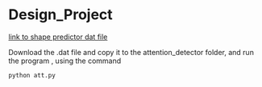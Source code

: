 # Design_Project

[link to shape predictor dat file](https://github.com/AKSHAYUBHAT/TensorFace/raw/master/openface/models/dlib/shape_predictor_68_face_landmarks.dat)


Download the .dat file and copy it to the attention_detector folder, and run the program , using the command

```
python att.py
```

